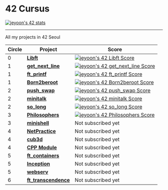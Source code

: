 # 42 Cursus
[![jeyoon's 42 stats](https://badge42.vercel.app/api/v2/cl3en3hhl008509lhaz01qt8t/stats?cursusId=21&coalitionId=87)](https://github.com/JaeSeoKim/badge42)

---

All my projects in 42 Seoul

| Circle | Project                                                      | Score                                                        |
| ------ | ------------------------------------------------------------ | ------------------------------------------------------------ |
| 0      | [**Libft**](https://github.com/yoouyeon/42Cursus/tree/main/Libft) | [![jeyoon's 42 Libft Score](https://badge42.vercel.app/api/v2/cl3en3hhl008509lhaz01qt8t/project/2166599)](https://github.com/JaeSeoKim/badge42) |
| 1      | [**get_next_line**](https://github.com/yoouyeon/42Cursus/tree/main/get_next_line) | [![jeyoon's 42 get_next_line Score](https://badge42.vercel.app/api/v2/cl3en3hhl008509lhaz01qt8t/project/2381595)](https://github.com/JaeSeoKim/badge42) |
| 1      | [**ft_printf**](https://github.com/yoouyeon/42Cursus/tree/main/ft_printf) | [![jeyoon's 42 ft_printf Score](https://badge42.vercel.app/api/v2/cl3en3hhl008509lhaz01qt8t/project/2460548)](https://github.com/JaeSeoKim/badge42) |
| 1      | [**Born2beroot**](https://github.com/yoouyeon/42Cursus/tree/main/born2beroot) | [![jeyoon's 42 Born2beroot Score](https://badge42.vercel.app/api/v2/cl3en3hhl008509lhaz01qt8t/project/2472154)](https://github.com/JaeSeoKim/badge42) |
| 2      | [**push_swap**](https://github.com/yoouyeon/42Cursus/tree/main/Minitalk) | [![jeyoon's 42 push_swap Score](https://badge42.vercel.app/api/v2/cl3en3hhl008509lhaz01qt8t/project/2531964)](https://github.com/JaeSeoKim/badge42) |
| 2      | [**minitalk**](https://github.com/yoouyeon/42Cursus/tree/main/push_swap) | [![jeyoon's 42 minitalk Score](https://badge42.vercel.app/api/v2/cl3en3hhl008509lhaz01qt8t/project/2501056)](https://github.com/JaeSeoKim/badge42) |
| 2      | [**so_long**](https://github.com/yoouyeon/42Cursus/tree/main/so_long) | [![jeyoon's 42 so_long Score](https://badge42.vercel.app/api/v2/cl3en3hhl008509lhaz01qt8t/project/2587297)](https://github.com/JaeSeoKim/badge42) |
| 3      | [**Philosophers**](https://github.com/yoouyeon/42Cursus/tree/main/Philosophers) | [![jeyoon's 42 Philosophers Score](https://badge42.vercel.app/api/v2/cl3en3hhl008509lhaz01qt8t/project/2602516)](https://github.com/JaeSeoKim/badge42)                                           |
| 3      | [**minishell**]()                                            | Not subscribed yet                                           |
| 4      | [**NetPractice**]()                                          | Not subscribed yet                                           |
| 4      | [**cub3d**]()                                                | Not subscribed yet                                           |
| 4      | [**CPP Module**]()                                           | Not subscribed yet                                           |
| 5      | [**ft_containers**]()                                        | Not subscribed yet                                           |
| 5      | [**Inception**]()                                            | Not subscribed yet                                           |
| 5      | [**webserv**]()                                              | Not subscribed yet                                           |
| 6      | [**ft_transcendence**]()                                     | Not subscribed yet                                           |
